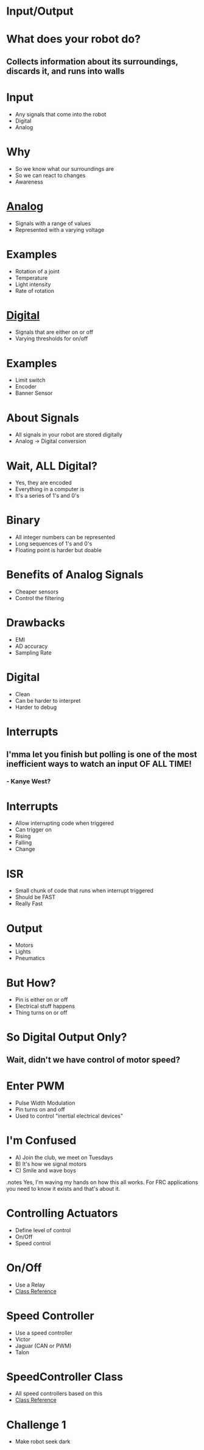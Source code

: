<!SLIDE incremental bullets>
# Input/Output

<!SLIDE center>
# What does your robot do?
## Collects information about its surroundings, discards it, and runs into walls

<!SLIDE incremental bullets>
# Input
* Any signals that come into the robot
* Digital
* Analog

<!SLIDE incremental bullets>
# Why
* So we know what our surroundings are
* So we can react to changes
* Awareness

<!SLIDE incremental bullets>
# [Analog](http://localhost:8080/class_analog_channel.html)
* Signals with a range of values
* Represented with a varying voltage

<!SLIDE incremental small bullets>
# Examples
* Rotation of a joint
* Temperature
* Light intensity
* Rate of rotation

<!SLIDE incremental bullets>
# [Digital](http://localhost:8080/class_digital_input.html) 
* Signals that are either on or off
* Varying thresholds for on/off

<!SLIDE incremental bullets>
# Examples
* Limit switch
* Encoder
* Banner Sensor

<!SLIDE incremental bullets>
# About Signals
* All signals in your robot are stored digitally
* Analog -> Digital conversion

<!SLIDE incremental bullets>
# Wait, __ALL__ Digital?
* Yes, they are encoded
* Everything in a computer is
* It's a series of 1's and 0's

<!SLIDE incremental bullets>
# Binary
* All integer numbers can be represented
* Long sequences of 1's and 0's
* Floating point is harder but doable

<!SLIDE incremental bullets>
# Benefits of Analog Signals
* Cheaper sensors
* Control the filtering

<!SLIDE incremental bullets>
# Drawbacks
* EMI
* AD accuracy
* Sampling Rate

<!SLIDE incremental bullets>
# Digital
* Clean
* Can be harder to interpret
* Harder to debug

<!SLIDE incremental bullets>
# Interrupts
## I'mma let you finish but polling is one of the most inefficient ways to watch an input OF ALL TIME! 
### - Kanye West?

<!SLIDE small incremental bullets>
# Interrupts
* Allow interrupting code when triggered
* Can trigger on
* Rising
* Falling
* Change

<!SLIDE small incremental bullets>
# ISR
* Small chunk of code that runs when interrupt triggered
* Should be FAST
* Really Fast

<!SLIDE incremental bullets>
# Output
* Motors
* Lights
* Pneumatics

<!SLIDE incremental bullets>
# But How?
* Pin is either on or off
* Electrical stuff happens
* Thing turns on or off

<!SLIDE incremental bullets>
# So Digital Output Only?
## Wait, didn't we have control of motor speed? 

<!SLIDE incremental bullets>
# Enter PWM
* Pulse Width Modulation
* Pin turns on and off 
* Used to control "inertial electrical devices"

<!SLIDE incremental bullets>
# I'm Confused
* A) Join the club, we meet on Tuesdays
* B) It's how we signal motors
* C) Smile and wave boys

.notes Yes, I'm waving my hands on how this all works. For FRC applications you need to know it exists and that's about it.

<!SLIDE incremental bullets>
# Controlling Actuators
* Define level of control
* On/Off
* Speed control

<!SLIDE incremental bullets>
# On/Off
* Use a Relay
* [Class Reference](http://localhost:8080/class_relay.html)

<!SLIDE incremental bullets>
# Speed Controller
* Use a speed controller
* Victor
* Jaguar (CAN or PWM)
* Talon 

<!SLIDE incremental bullets>
# SpeedController Class
* All speed controllers based on this
* [Class Reference](http://localhost:8080/class_speed_controller.html)


<!SLIDE incremental bullets>
# Challenge 1
* Make robot seek dark

<!SLIDE incremental bullets>


